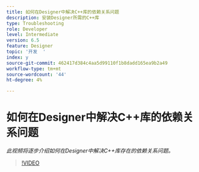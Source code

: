 ```yaml
---
title: 如何在Designer中解决C++库的依赖关系问题
description: 安装Designer所需的C++库
type: Troubleshooting
role: Developer
level: Intermediate
version: 6.5
feature: Designer
topic: '开发  '
index: y
source-git-commit: 462417d384c4aa5d99110f1b8dadd165ea9b2a49
workflow-type: tm+mt
source-wordcount: '44'
ht-degree: 4%

---
```



# 如何在Designer中解决C++库的依赖关系问题

*此视频将逐步介绍如何在Designer中解决C++库存在的依赖关系问题。*

>[!VIDEO](https://video.tv.adobe.com/v/335576?quality=9&learn=on)
